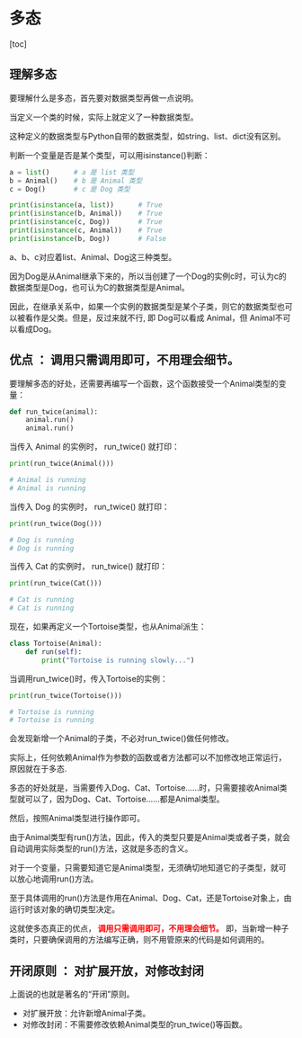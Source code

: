 # 多态

[toc]

## 理解多态

要理解什么是多态，首先要对数据类型再做一点说明。

当定义一个类的时候，实际上就定义了一种数据类型。

这种定义的数据类型与Python自带的数据类型，如string、list、dict没有区别。


判断一个变量是否是某个类型，可以用isinstance()判断：

```python
a = list()      # a 是 list 类型
b = Animal()    # b 是 Animal 类型
c = Dog()       # c 是 Dog 类型

print(isinstance(a, list))      # True
print(isinstance(b, Animal))    # True
print(isinstance(c, Dog))       # True
print(isinstance(c, Animal))    # True
print(isinstance(b, Dog))       # False
```

a、b、c对应着list、Animal、Dog这三种类型。

因为Dog是从Animal继承下来的，所以当创建了一个Dog的实例c时，可认为c的数据类型是Dog，也可认为C的数据类型是Animal。

因此，在继承关系中，如果一个实例的数据类型是某个子类，则它的数据类型也可以被看作是父类。但是，反过来就不行, 即 Dog可以看成 Animal，但 Animal不可以看成Dog。

## 优点 ： 调用只需调用即可，不用理会细节。

要理解多态的好处，还需要再编写一个函数，这个函数接受一个Animal类型的变量：

```python
def run_twice(animal):
    animal.run()
    animal.run()
```

当传入 Animal 的实例时， run_twice() 就打印：

```python
print(run_twice(Animal()))

# Animal is running
# Animal is running
```

当传入 Dog 的实例时， run_twice() 就打印：

```python
print(run_twice(Dog()))

# Dog is running
# Dog is running
```

当传入 Cat 的实例时， run_twice() 就打印：

```python
print(run_twice(Cat()))

# Cat is running
# Cat is running
```

现在，如果再定义一个Tortoise类型，也从Animal派生：

```python
class Tortoise(Animal):
    def run(self):
        print("Tortoise is running slowly...")
```

当调用run_twice()时，传入Tortoise的实例：

```python
print(run_twice(Tortoise()))

# Tortoise is running
# Tortoise is running
```

会发现新增一个Animal的子类，不必对run_twice()做任何修改。

实际上，任何依赖Animal作为参数的函数或者方法都可以不加修改地正常运行，原因就在于多态.

多态的好处就是，当需要传入Dog、Cat、Tortoise……时，只需要接收Animal类型就可以了，因为Dog、Cat、Tortoise……都是Animal类型。

然后，按照Animal类型进行操作即可。

由于Animal类型有run()方法，因此，传入的类型只要是Animal类或者子类，就会自动调用实际类型的run()方法，这就是多态的含义。

对于一个变量，只需要知道它是Animal类型，无须确切地知道它的子类型，就可以放心地调用run()方法。

至于具体调用的run()方法是作用在Animal、Dog、Cat，还是Tortoise对象上，由运行时该对象的确切类型决定。



这就使多态真正的优点，**<font color="red"> 调用只需调用即可，不用理会细节。</font>**  即，当新增一种子类时，只要确保调用的方法编写正确，则不用管原来的代码是如何调用的。

## 开闭原则 ： 对扩展开放，对修改封闭 

上面说的也就是著名的“开闭”原则。

- 对扩展开放：允许新增Animal子类。
- 对修改封闭：不需要修改依赖Animal类型的run_twice()等函数。